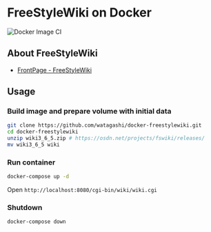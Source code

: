 # FreeStyleWiki on Docker

![Docker Image CI](https://github.com/watagashi/docker-freestylewiki/workflows/Docker%20Image%20CI/badge.svg)

## About FreeStyleWiki

-   [FrontPage - FreeStyleWiki](http://fswiki.osdn.jp/cgi-bin/wiki.cgi)

## Usage

### Build image and prepare volume with initial data

```bash
git clone https://github.com/watagashi/docker-freestylewiki.git
cd docker-freestylewiki
unzip wiki3_6_5.zip # https://osdn.net/projects/fswiki/releases/
mv wiki3_6_5 wiki
```

### Run container

```bash
docker-compose up -d
```

Open `http://localhost:8080/cgi-bin/wiki/wiki.cgi`

### Shutdown

```bash
docker-compose down
```
